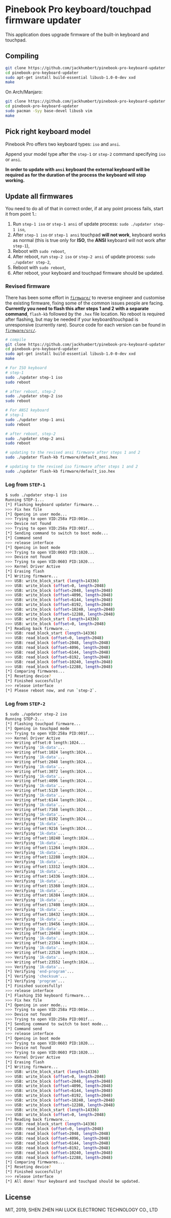 # Pinebook Pro keyboard/touchpad firmware updater

This application does upgrade firmware of the built-in keyboard and touchpad.

## Compiling

```bash
git clone https://github.com/jackhumbert/pinebook-pro-keyboard-updater
cd pinebook-pro-keyboard-updater
sudo apt-get install build-essential libusb-1.0-0-dev xxd
make
```

On Arch/Manjaro:

```bash
git clone https://github.com/jackhumbert/pinebook-pro-keyboard-updater
cd pinebook-pro-keyboard-updater
sudo pacman -Syy base-devel libusb vim
make
```

## Pick right keyboard model

Pinebook Pro offers two keyboard types: `iso` and `ansi`.

Append your model type after the `step-1` or `step-2` command specifying `iso` or `ansi`.

**In order to update with `ansi` keyboard the external keyboard will be required as for the duration of the process the keyboard will stop working.**

## Update all firmwares

You need to do all of that in correct order,
if at any point process fails, start it from point 1.:

1. Run `step-1 iso` or `step-1 ansi` of update process: `sudo ./updater step-1 iso`,
1. After `step-1 iso` or `step-1 ansi` touchpad **will not work**, keyboard works as normal (this is true only for **ISO**, the **ANSI** keyboard will not work after `step-1`),
1. Reboot with `sudo reboot`,
1. After reboot, run `step-2 iso` or `step-2 ansi` of update process: `sudo ./updater step-2`,
1. Reboot with `sudo reboot`,
1. After reboot, your keyboard and touchpad firmware should be updated.

### Revised firmware

There has been some effort in [`firmware/`](firmware/) to reverse engineer and customise the existing firmware, fixing some of the common issues people are facing. **Currently you need to flash this after steps 1 and 2 with a separate command**, `flash-kb` followed by the `.hex` file location. No reboot is required after flashing, but may be needed if your keyboard/touchpad is unresponsive (currently rare). Source code for each version can be found in [`firmware/src/`](firmware/src/).

```bash
# compile
git clone https://github.com/jackhumbert/pinebook-pro-keyboard-updater
cd pinebook-pro-keyboard-updater
sudo apt-get install build-essential libusb-1.0-0-dev xxd 
make

# For ISO keyboard
# step-1
sudo ./updater step-1 iso
sudo reboot

# after reboot, step-2
sudo ./updater step-2 iso
sudo reboot

# For ANSI keyboard
# step-1
sudo ./updater step-1 ansi
sudo reboot

# after reboot, step-2
sudo ./updater step-2 ansi
sudo reboot

# updating to the revised ansi firmware after steps 1 and 2
sudo ./updater flash-kb firmware/default_ansi.hex

# updating to the revised iso firmware after steps 1 and 2
sudo ./updater flash-kb firmware/default_iso.hex

```

### Log from `STEP-1`

```bash
$ sudo ./updater step-1 iso
Running STEP-1...
[*] Flashing keyboard updater firmware...
>>> Fix hex file
[*] Opening in user mode...
>>> Trying to open VID:258a PID:001e...
>>> Device not found
>>> Trying to open VID:258a PID:001f...
[*] Sending command to switch to boot mode...
[*] Command send
>>> release interface
[*] Opening in boot mode
>>> Trying to open VID:0603 PID:1020...
>>> Device not found
>>> Trying to open VID:0603 PID:1020...
>>> Kernel Driver Active
[*] Erasing flash
[*] Writing firmware...
>>> USB: write_block_start (length=14336)
>>> USB: write_block (offset=0, length=2048)
>>> USB: write_block (offset=2048, length=2048)
>>> USB: write_block (offset=4096, length=2048)
>>> USB: write_block (offset=6144, length=2048)
>>> USB: write_block (offset=8192, length=2048)
>>> USB: write_block (offset=10240, length=2048)
>>> USB: write_block (offset=12288, length=2048)
>>> USB: write_block_start (length=14336)
>>> USB: write_block (offset=0, length=2048)
[*] Reading back firmware...
>>> USB: read_block_start (length=14336)
>>> USB: read_block (offset=0, length=2048)
>>> USB: read_block (offset=2048, length=2048)
>>> USB: read_block (offset=4096, length=2048)
>>> USB: read_block (offset=6144, length=2048)
>>> USB: read_block (offset=8192, length=2048)
>>> USB: read_block (offset=10240, length=2048)
>>> USB: read_block (offset=12288, length=2048)
[*] Comparing firmwares...
[*] Reseting device?
[*] Finished succesfully!
>>> release interface
[*] Please reboot now, and run `step-2`.
```

### Log from `STEP-2`

```bash
$ sudo ./updater step-2 iso
Running STEP-2...
[*] Flashing touchpad firmware...
[*] Opening in touchpad mode
>>> Trying to open VID:258a PID:001f...
>>> Kernel Driver Active
>>> Writing offset:0 length:1024...
>>> Verifying '1k-data'...
>>> Writing offset:1024 length:1024...
>>> Verifying '1k-data'...
>>> Writing offset:2048 length:1024...
>>> Verifying '1k-data'...
>>> Writing offset:3072 length:1024...
>>> Verifying '1k-data'...
>>> Writing offset:4096 length:1024...
>>> Verifying '1k-data'...
>>> Writing offset:5120 length:1024...
>>> Verifying '1k-data'...
>>> Writing offset:6144 length:1024...
>>> Verifying '1k-data'...
>>> Writing offset:7168 length:1024...
>>> Verifying '1k-data'...
>>> Writing offset:8192 length:1024...
>>> Verifying '1k-data'...
>>> Writing offset:9216 length:1024...
>>> Verifying '1k-data'...
>>> Writing offset:10240 length:1024...
>>> Verifying '1k-data'...
>>> Writing offset:11264 length:1024...
>>> Verifying '1k-data'...
>>> Writing offset:12288 length:1024...
>>> Verifying '1k-data'...
>>> Writing offset:13312 length:1024...
>>> Verifying '1k-data'...
>>> Writing offset:14336 length:1024...
>>> Verifying '1k-data'...
>>> Writing offset:15360 length:1024...
>>> Verifying '1k-data'...
>>> Writing offset:16384 length:1024...
>>> Verifying '1k-data'...
>>> Writing offset:17408 length:1024...
>>> Verifying '1k-data'...
>>> Writing offset:18432 length:1024...
>>> Verifying '1k-data'...
>>> Writing offset:19456 length:1024...
>>> Verifying '1k-data'...
>>> Writing offset:20480 length:1024...
>>> Verifying '1k-data'...
>>> Writing offset:21504 length:1024...
>>> Verifying '1k-data'...
>>> Writing offset:22528 length:1024...
>>> Verifying '1k-data'...
>>> Writing offset:23552 length:1024...
>>> Verifying '1k-data'...
[*] Verifying 'end-program'...
[*] Verifying 'checksum'...
[*] Verifying 'program'...
[*] Finished succesfully!
>>> release interface
[*] Flashing ISO keyboard firmware...
>>> Fix hex file
[*] Opening in user mode...
>>> Trying to open VID:258a PID:001e...
>>> Device not found
>>> Trying to open VID:258a PID:001f...
[*] Sending command to switch to boot mode...
[*] Command send
>>> release interface
[*] Opening in boot mode
>>> Trying to open VID:0603 PID:1020...
>>> Device not found
>>> Trying to open VID:0603 PID:1020...
>>> Kernel Driver Active
[*] Erasing flash
[*] Writing firmware...
>>> USB: write_block_start (length=14336)
>>> USB: write_block (offset=0, length=2048)
>>> USB: write_block (offset=2048, length=2048)
>>> USB: write_block (offset=4096, length=2048)
>>> USB: write_block (offset=6144, length=2048)
>>> USB: write_block (offset=8192, length=2048)
>>> USB: write_block (offset=10240, length=2048)
>>> USB: write_block (offset=12288, length=2048)
>>> USB: write_block_start (length=14336)
>>> USB: write_block (offset=0, length=2048)
[*] Reading back firmware...
>>> USB: read_block_start (length=14336)
>>> USB: read_block (offset=0, length=2048)
>>> USB: read_block (offset=2048, length=2048)
>>> USB: read_block (offset=4096, length=2048)
>>> USB: read_block (offset=6144, length=2048)
>>> USB: read_block (offset=8192, length=2048)
>>> USB: read_block (offset=10240, length=2048)
>>> USB: read_block (offset=12288, length=2048)
[*] Comparing firmwares...
[*] Reseting device?
[*] Finished succesfully!
>>> release interface
[*] All done! Your keyboard and touchpad should be updated.
```

## License

MIT, 2019, SHEN ZHEN HAI LUCK ELECTRONIC TECHNOLOGY CO., LTD
